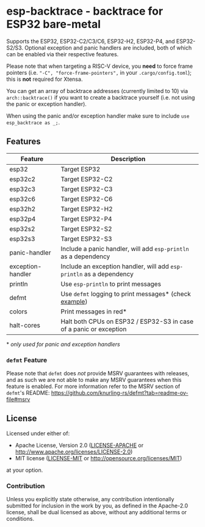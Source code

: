 # esp-backtrace - backtrace for ESP32 bare-metal

Supports the ESP32, ESP32-C2/C3/C6, ESP32-H2, ESP32-P4, and ESP32-S2/S3. Optional exception and panic handlers are included, both of which can be enabled via their respective features.

Please note that when targeting a RISC-V device, you **need** to force frame pointers (i.e. `"-C", "force-frame-pointers",` in your `.cargo/config.toml`); this is **not** required for Xtensa.

You can get an array of backtrace addresses (currently limited to 10) via `arch::backtrace()` if
you want to create a backtrace yourself (i.e. not using the panic or exception handler).

When using the panic and/or exception handler make sure to include `use esp_backtrace as _;`.

## Features

| Feature           | Description                                                                                                        |
| ----------------- | ------------------------------------------------------------------------------------------------------------------ |
| esp32             | Target ESP32                                                                                                       |
| esp32c2           | Target ESP32-C2                                                                                                    |
| esp32c3           | Target ESP32-C3                                                                                                    |
| esp32c6           | Target ESP32-C6                                                                                                    |
| esp32h2           | Target ESP32-H2                                                                                                    |
| esp32p4           | Target ESP32-P4                                                                                                    |
| esp32s2           | Target ESP32-S2                                                                                                    |
| esp32s3           | Target ESP32-S3                                                                                                    |
| panic-handler     | Include a panic handler, will add `esp-println` as a dependency                                                    |
| exception-handler | Include an exception handler, will add `esp-println` as a dependency                                               |
| println           | Use `esp-println` to print messages                                                                                |
| defmt             | Use `defmt` logging to print messages\* (check [example](https://github.com/playfulFence/backtrace-defmt-example)) |
| colors            | Print messages in red\*                                                                                            |
| halt-cores        | Halt both CPUs on ESP32 / ESP32-S3 in case of a panic or exception                                                 |

\* _only used for panic and exception handlers_

### `defmt` Feature

Please note that `defmt` does _not_ provide MSRV guarantees with releases, and as such we are not able to make any MSRV guarantees when this feature is enabled. For more information refer to the MSRV section of `defmt`'s README:
https://github.com/knurling-rs/defmt?tab=readme-ov-file#msrv

## License

Licensed under either of:

- Apache License, Version 2.0 ([LICENSE-APACHE](LICENSE-APACHE) or http://www.apache.org/licenses/LICENSE-2.0)
- MIT license ([LICENSE-MIT](LICENSE-MIT) or http://opensource.org/licenses/MIT)

at your option.

### Contribution

Unless you explicitly state otherwise, any contribution intentionally submitted for inclusion in
the work by you, as defined in the Apache-2.0 license, shall be dual licensed as above, without
any additional terms or conditions.
